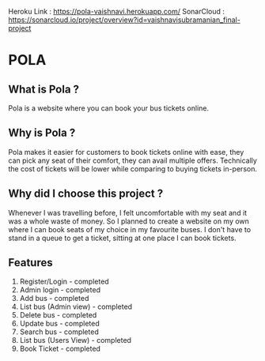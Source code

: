 Heroku Link : https://pola-vaishnavi.herokuapp.com/
SonarCloud : https://sonarcloud.io/project/overview?id=vaishnavisubramanian_final-project


# POLA
## What is Pola ?
Pola is a website where you can book your bus tickets online.
## Why is Pola ?
Pola makes it easier for customers to book tickets online with ease, they can pick any seat of their comfort, they can avail multiple offers. Technically the cost of tickets will be lower while comparing to buying tickets in-person.
## Why did I choose this project ?
Whenever I was travelling before, I felt uncomfortable with my seat and it was a whole waste of money. So I planned to create a website on my own where I can book seats of my choice in my favourite buses. I don't have to stand in a queue to get a ticket, sitting at one place I can book tickets.
## Features
1. Register/Login - completed
2. Admin login - completed
3. Add bus - completed
4. List bus (Admin view) -  completed
5. Delete bus -  completed
6. Update bus - completed
7. Search bus - completed
8. List bus (Users View) - completed
9. Book Ticket - completed
